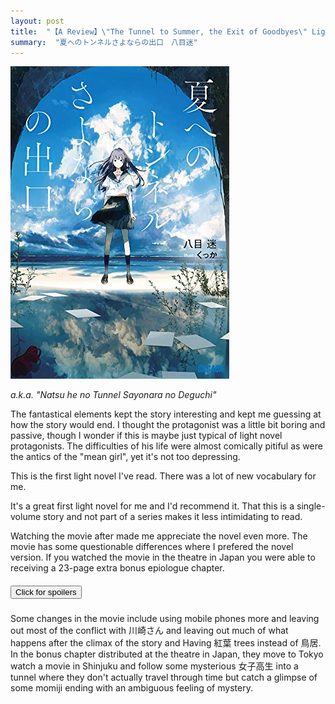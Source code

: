 ```yaml
---
layout: post
title:  "【A Review】\"The Tunnel to Summer, the Exit of Goodbyes\" Light Novel by Mei Hachimoku"
summary:  "夏へのトンネルさよならの出口　八目迷"
---
```


<img src="/images/natutunnel.jpg" class="float-md-right ml-3"/>

*a.k.a. "Natsu he no Tunnel Sayonara no Deguchi"*

The fantastical elements kept the story interesting and kept me guessing at how the story would end. I thought the protagonist was a little bit boring and passive, though I wonder if this is maybe just typical of light novel protagonists. The difficulties of his life were almost comically pitiful as were the antics of the "mean girl", yet it's not too depressing.

This is the first light novel I've read. There was a lot of new vocabulary for me.

It's a great first light novel for me and I'd recommend it. That this is a single-volume story and not part of a series makes it less intimidating to read. 

Watching the movie after made me appreciate the novel even more. The movie has some questionable differences where I prefered the novel version. If you watched the movie in the theatre in Japan you were able to receiving a 23-page extra bonus epiologue chapter.


<div class="card">
	<div class="card-body">
		<h5 class="card-title">
			<button class="btn" data-toggle="collapse" data-target="#collapseOne">
				Click for spoilers
			</button>
		</h5>
		<div id="collapseOne" class="collapse">
			Some changes in the movie include using mobile phones more and  leaving out most of the conflict with 川崎さん and  leaving out much of what happens after the climax of the story and Having 紅葉 trees instead of 鳥居. 
			In the bonus chapter distributed at the theatre in Japan, they move to Tokyo watch a movie in Shinjuku and follow some mysterious 女子高生 into a tunnel where they don't actually travel through time but catch a glimpse of some momiji ending with an ambiguous feeling of mystery.
		</div>
	</div>
</div>
